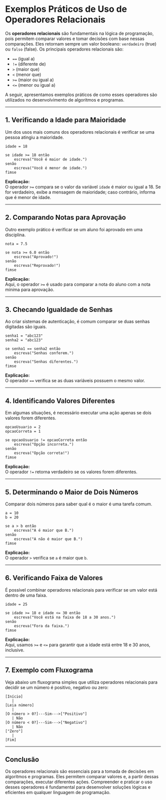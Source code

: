 # Exemplos Práticos de Uso de Operadores Relacionais

Os **operadores relacionais** são fundamentais na lógica de programação, pois permitem comparar valores e tomar decisões com base nessas comparações. Eles retornam sempre um valor booleano: `verdadeiro` (true) ou `falso` (false). Os principais operadores relacionais são:

- `==` (igual a)
- `!=` (diferente de)
- `>` (maior que)
- `<` (menor que)
- `>=` (maior ou igual a)
- `<=` (menor ou igual a)

A seguir, apresentamos exemplos práticos de como esses operadores são utilizados no desenvolvimento de algoritmos e programas.

---

## 1. Verificando a Idade para Maioridade

Um dos usos mais comuns dos operadores relacionais é verificar se uma pessoa atingiu a maioridade.

```pseudocode
idade = 18

se idade >= 18 então
    escreva("Você é maior de idade.")
senão
    escreva("Você é menor de idade.")
fimse
```

**Explicação:**  
O operador `>=` compara se o valor da variável `idade` é maior ou igual a 18. Se for verdadeiro, exibe a mensagem de maioridade; caso contrário, informa que é menor de idade.

---

## 2. Comparando Notas para Aprovação

Outro exemplo prático é verificar se um aluno foi aprovado em uma disciplina.

```pseudocode
nota = 7.5

se nota >= 6.0 então
    escreva("Aprovado!")
senão
    escreva("Reprovado!")
fimse
```

**Explicação:**  
Aqui, o operador `>=` é usado para comparar a nota do aluno com a nota mínima para aprovação.

---

## 3. Checando Igualdade de Senhas

Ao criar sistemas de autenticação, é comum comparar se duas senhas digitadas são iguais.

```pseudocode
senha1 = "abc123"
senha2 = "abc123"

se senha1 == senha2 então
    escreva("Senhas conferem.")
senão
    escreva("Senhas diferentes.")
fimse
```

**Explicação:**  
O operador `==` verifica se as duas variáveis possuem o mesmo valor.

---

## 4. Identificando Valores Diferentes

Em algumas situações, é necessário executar uma ação apenas se dois valores forem diferentes.

```pseudocode
opcaoUsuario = 2
opcaoCorreta = 1

se opcaoUsuario != opcaoCorreta então
    escreva("Opção incorreta.")
senão
    escreva("Opção correta!")
fimse
```

**Explicação:**  
O operador `!=` retorna verdadeiro se os valores forem diferentes.

---

## 5. Determinando o Maior de Dois Números

Comparar dois números para saber qual é o maior é uma tarefa comum.

```pseudocode
a = 10
b = 20

se a > b então
    escreva("A é maior que B.")
senão
    escreva("A não é maior que B.")
fimse
```

**Explicação:**  
O operador `>` verifica se `a` é maior que `b`.

---

## 6. Verificando Faixa de Valores

É possível combinar operadores relacionais para verificar se um valor está dentro de uma faixa.

```pseudocode
idade = 25

se idade >= 18 e idade <= 30 então
    escreva("Você está na faixa de 18 a 30 anos.")
senão
    escreva("Fora da faixa.")
fimse
```

**Explicação:**  
Aqui, usamos `>=` e `<=` para garantir que a idade está entre 18 e 30 anos, inclusive.

---

## 7. Exemplo com Fluxograma

Veja abaixo um fluxograma simples que utiliza operadores relacionais para decidir se um número é positivo, negativo ou zero:

```
[Início]
   |
[Leia número]
   |
[O número > 0?]---Sim--->["Positivo"]
   | Não
[O número < 0?]---Sim--->["Negativo"]
   | Não
["Zero"]
   |
[Fim]
```

---

## Conclusão

Os operadores relacionais são essenciais para a tomada de decisões em algoritmos e programas. Eles permitem comparar valores e, a partir dessas comparações, executar diferentes ações. Compreender e praticar o uso desses operadores é fundamental para desenvolver soluções lógicas e eficientes em qualquer linguagem de programação.